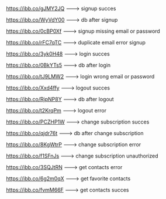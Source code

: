 https://ibb.co/gJMY2JQ ---> signup succes

https://ibb.co/WyVdY00 ---> db after signup

https://ibb.co/0cBP0Xf ---> signup missing email or password

https://ibb.co/rFC7qTC ---> duplicate email error signup

https://ibb.co/3yk0H48 ---> login succes

https://ibb.co/0BkYTs5 ---> db after login

https://ibb.co/tJ9LMW2 ---> login wrong email or password

https://ibb.co/Xxd4ffy ---> logout succes

https://ibb.co/RjpNP8Y ---> db after logout

https://ibb.co/t2KrqPm ---> logout error

https://ibb.co/PCZHP1W ---> change subscription succes

https://ibb.co/qjdr76t ---> db after change subscription

https://ibb.co/8KgWtrP ---> change subscription error

https://ibb.co/f1SFnJs ---> change subscription unauthorized

https://ibb.co/3SQJtRN ---> get contacts error

https://ibb.co/6g2m0qX ---> get favorite contacts

https://ibb.co/fvmM66F ---> get contacts succes
